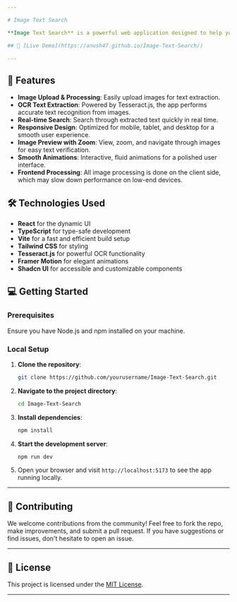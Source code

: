 ```yaml
---

# Image Text Search

**Image Text Search** is a powerful web application designed to help you upload images, extract text from them using OCR (Optical Character Recognition), and search through the extracted text efficiently. This tool is ideal for quickly locating information within a large collection of images, but please note that since image processing is done entirely on the frontend, performance may slow down on low-end devices.

## 🎉 [Live Demo](https://anush47.github.io/Image-Text-Search/)

---
```


## 🚀 Features

- **Image Upload & Processing**: Easily upload images for text extraction.
- **OCR Text Extraction**: Powered by Tesseract.js, the app performs accurate text recognition from images.
- **Real-time Search**: Search through extracted text quickly in real time.
- **Responsive Design**: Optimized for mobile, tablet, and desktop for a smooth user experience.
- **Image Preview with Zoom**: View, zoom, and navigate through images for easy text verification.
- **Smooth Animations**: Interactive, fluid animations for a polished user interface.
- **Frontend Processing**: All image processing is done on the client side, which may slow down performance on low-end devices.

## 🛠️ Technologies Used

- **React** for the dynamic UI
- **TypeScript** for type-safe development
- **Vite** for a fast and efficient build setup
- **Tailwind CSS** for styling
- **Tesseract.js** for powerful OCR functionality
- **Framer Motion** for elegant animations
- **Shadcn UI** for accessible and customizable components

## 💻 Getting Started

### Prerequisites

Ensure you have Node.js and npm installed on your machine.

### Local Setup

1. **Clone the repository**:
   ```bash
   git clone https://github.com/yourusername/Image-Text-Search.git
   ```

2. **Navigate to the project directory**:
   ```bash
   cd Image-Text-Search
   ```

3. **Install dependencies**:
   ```bash
   npm install
   ```

4. **Start the development server**:
   ```bash
   npm run dev
   ```

5. Open your browser and visit `http://localhost:5173` to see the app running locally.

---

## 🤝 Contributing

We welcome contributions from the community! Feel free to fork the repo, make improvements, and submit a pull request. If you have suggestions or find issues, don't hesitate to open an issue.

---

## 📄 License

This project is licensed under the [MIT License](LICENSE).

---

